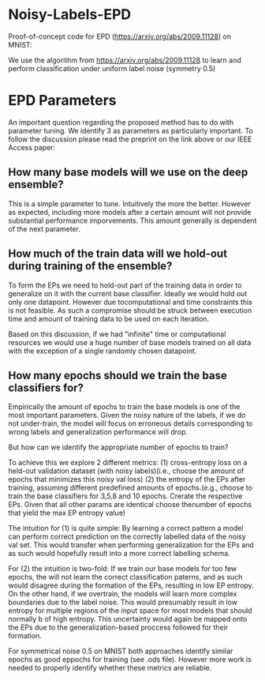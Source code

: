 # Noisy-Labels-EPD
Proof-of-concept code for EPD (https://arxiv.org/abs/2009.11128) on MNIST:

We use the algorithm from https://arxiv.org/abs/2009.11128 to learn and perform classification under uniform label noise (symmetry 0.5)

# EPD Parameters

An important question regarding the proposed method has to do with parameter tuning. We identify 3 as parameters as particularly important. To follow the discussion please read the preprint on the link above or our IEEE Access paper:

## How many base models will we use on the deep ensemble?

This is a simple parameter to tune. Intuitively the more the better. However as expected, including more models after a certain amount will not provide  substantial performance imporvements. This amount generally is dependent of the next parameter.

## How much  of the train data will we hold-out during training of the ensemble?

To form the EPs we need to hold-out part of the training data in order to generalize on it with the current base classifier. Ideally we would hold out only one datapoint. However due tocomputational and time constraints this is not feasible. As such a compromise should be struck between execution time and amount of training data to be used on each iteration.

Based on this discussion, if we had "infinite" time or computational resources we would use a huge number of base models trained on all data with the exception of a single randomly chosen datapoint.  

## How many epochs should we train the base classifiers for?

Empirically the amount of epochs to train the base models is one of the most important parameters. Given the noisy nature of the labels, if we do not under-train, the model will focus on erroneous details corresponding to wrong labels and generalization performance will drop.

But how can we identify the appropriate number of epochs to train?

To achieve this we explore 2 different metrics: 
(1)  cross-entropy loss on a held-out validation dataset (with noisy labels)(i.e., choose the amount of epochs that minimizes this noisy val loss)
(2)  the entropy of the EPs after training, assuming different predefined amounts of epochs.(e.g., choose to train the base classifiers for 3,5,8 and 10 epochs. Crerate the respective EPs. Given that all other params are identical choose thenumber of epochs that yield the max EP entropy value)

The intuition for (1) is quite simple: By learning a correct pattern a model can perform correct prediction on the correctly labelled data of the noisy val set. This would transfer when performing generalization for the EPs and as such would hopefully result  into a more correct labelling schema.

For (2) the intuition is two-fold: If we train our base models for too few epochs, the will not learn the correct classification paterns, and as such would disagree during the formation of the EPs, resulting in low EP entropy. On the other hand, if we overtrain, the models will learn more complex boundaries due to the label noise. This would presumably result in low entropy for multiple regions of the input space for most models that should normally b of high entropy. This uncertainty would again be mapped onto the EPs due to the generalization-based proccess followed for their formation. 

For symmetrical noise 0.5 on MNIST both approaches identify similar epochs as good eppochs for training (see .ods file). However more work is needed to properly identify whether these metrics are reliable.

